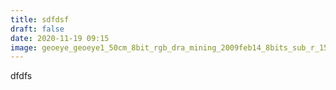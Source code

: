```yaml
---
title: sdfdsf
draft: false
date: 2020-11-19 09:15
image: geoeye_geoeye1_50cm_8bit_rgb_dra_mining_2009feb14_8bits_sub_r_15.jpg
---
```

dfdfs